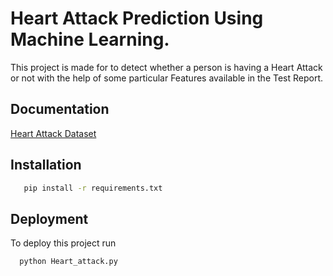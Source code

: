 
# Heart Attack Prediction Using Machine Learning.

This project is made for to detect whether a person is having a Heart Attack or not with the help of some particular Features available in the Test Report.
 


## Documentation

[Heart Attack Dataset](https://github.com/Chiranchievi/Heart-Attack-Prediction/blob/main/Dataset/data.csv)


## Installation


```bash
   pip install -r requirements.txt
```
    
## Deployment

To deploy this project run

```bash
  python Heart_attack.py
```

